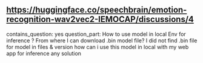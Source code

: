 ## https://huggingface.co/speechbrain/emotion-recognition-wav2vec2-IEMOCAP/discussions/4

contains_question: yes
question_part: How to use model in local Env for inference ? From where I can download .bin model file? I did not find .bin file for model in files & version how can i use this model in local with my web app for inference any solution